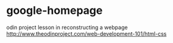 # google-homepage
odin project lesson in reconstructing a webpage
http://www.theodinproject.com/web-development-101/html-css
